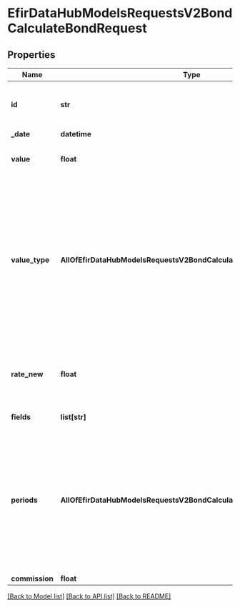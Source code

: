 # EfirDataHubModelsRequestsV2BondCalculateBondRequest

## Properties
Name | Type | Description | Notes
------------ | ------------- | ------------- | -------------
**id** | **str** | Идентификатор облигации (ISIN, RegCode, NRDCode, FintoolID, TradeCode) | 
**_date** | **datetime** | Дата расчета | 
**value** | **float** | Цена (в % от номинала) или доходность (в % годовых) | 
**value_type** | **AllOfEfirDataHubModelsRequestsV2BondCalculateBondRequestValueType** | Тип значения value:  - 0 – чистая цена;  - 1 – полная цена;  - 2 – доходность к погашению;  - 3 – доходность к оферте;  - 10 – чистая цена в валюте номинала;  - 11 – полная цена в валюте номинала.  0 &#x3D; NetPricePrc  1 &#x3D; GrossPricePrc  2 &#x3D; YieldToMaturity  3 &#x3D; YieldToOffer  10 &#x3D; NetPriceMoneyPrc  11 &#x3D; GrossPriceMoneyPrc | [optional] 
**rate_new** | **float** | Значение ставки для неизвестных купонов. Если не задано, то используется ставка последнего известного купона. | [optional] 
**fields** | **list[str]** | Список требуемых полей | [optional] 
**periods** | **AllOfEfirDataHubModelsRequestsV2BondCalculateBondRequestPeriods** | Определяет периоды расчёта, т.е. набор возвращаемых данных:   - 0 – до погашения и ближайшей оферты;  - 1 – сводные значения;  - 2 – до погашения;  - 3 – до погашения и всех оставшихся оферт.  0 &#x3D; MaturityAndOffer  1 &#x3D; Consolidated  2 &#x3D; Maturity  3 &#x3D; MaturityAndAllOffers | [optional] 
**commission** | **float** | Optional commission | [optional] 

[[Back to Model list]](../README.md#documentation-for-models) [[Back to API list]](../README.md#documentation-for-api-endpoints) [[Back to README]](../README.md)

